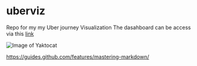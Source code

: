 # uberviz
Repo for my my Uber journey Visualization 
The dasahboard can be access via this [link](https://public.tableau.com/profile/api/publish/MyUberJourney/Dashboard) 


![Image of Yaktocat](https://public.tableau.com/profile/oladimeji.olaolorun#!/vizhome/MyUberJourney/Dashboard)

https://guides.github.com/features/mastering-markdown/
